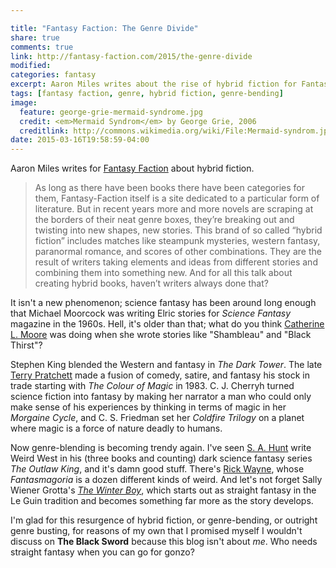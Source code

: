 ```yaml
---

title: "Fantasy Faction: The Genre Divide"
share: true
comments: true
link: http://fantasy-faction.com/2015/the-genre-divide
modified:
categories: fantasy
excerpt: Aaron Miles writes about the rise of hybrid fiction for Fantasy Faction, but I suspect it's more of a resurgence.
tags: [fantasy faction, genre, hybrid fiction, genre-bending]
image:
  feature: george-grie-mermaid-syndrome.jpg
  credit: <em>Mermaid Syndrom</em> by George Grie, 2006
  creditlink: http://commons.wikimedia.org/wiki/File:Mermaid-syndrom.jpg
date: 2015-03-16T19:58:59-04:00
---
```

Aaron Miles writes for [Fantasy Faction](http://fantasy-faction.com/2015/the-genre-divide) about hybrid fiction. 

> As long as there have been books there have been categories for them, Fantasy-Faction itself is a site dedicated to a particular form of literature. But in recent years more and more novels are scraping at the borders of their neat genre boxes, they’re breaking out and twisting into new shapes, new stories. This brand of so called “hybrid fiction” includes matches like steampunk mysteries, western fantasy, paranormal romance, and scores of other combinations. They are the result of writers taking elements and ideas from different stories and combining them into something new. And for all this talk about creating hybrid books, haven’t writers always done that?

It isn't a new phenomenon; science fantasy has been around long enough that Michael Moorcock was writing Elric stories for *Science Fantasy* magazine in the 1960s. Hell, it's older than that; what do you think [Catherine L. Moore](/science-fiction/fantasy/catherine-l-moore/) was doing when she wrote stories like "Shambleau" and "Black Thirst"? 

Stephen King blended the Western and fantasy in *The Dark Tower*. The late [Terry Pratchett](/fantasy/terry-pratchett-1948-2015/) made a fusion of comedy, satire, and fantasy his stock in trade starting with *The Colour of Magic* in 1983. C. J. Cherryh turned science fiction into fantasy by making her narrator a man who could only make sense of his experiences by thinking in terms of magic in her *Morgaine Cycle*, and C. S. Friedman set her *Coldfire Trilogy* on a planet where magic is a force of nature deadly to humans.

Now genre-blending is becoming trendy again. I've seen [S. A. Hunt](http://www.sahuntbooks.com/) write Weird West in his (three books and counting) dark science fantasy series *The Outlaw King*, and it's damn good stuff. There's [Rick Wayne](http://rickwayne.com/), whose *Fantasmagoria* is a dozen different kinds of weird. And let's not forget Sally Wiener Grotta's [*The Winter Boy*](/fantasy/the-winter-boy/), which starts out as straight fantasy in the Le Guin tradition and becomes something far more as the story develops.

I'm glad for this resurgence of hybrid fiction, or genre-bending, or outright genre busting, for reasons of my own that I promised myself I wouldn't discuss on **The Black Sword** because this blog isn't about *me*. Who needs straight fantasy when you can go for gonzo?
